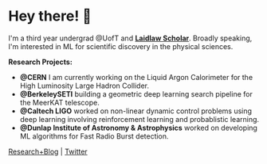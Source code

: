 # Hey there! 👋

I'm a third year undergrad @UofT and **[Laidlaw Scholar](https://laidlawscholars.network/users/peter-ma)**. Broadly speaking, I'm interested in ML for scientific discovery in the physical sciences.

**Research Projects:**

* **@CERN** I am currently working on the Liquid Argon Calorimeter for the High Luminosity Large Hadron Collider. 
* **@BerkeleySETI** building a geometric deep learning search pipeline for the MeerKAT telescope. 
* **@Caltech LIGO** worked on non-linear dynamic control problems using deep learning involving reinforcement learning and probablistic learning. 
* **@Dunlap Institute of Astronomy & Astrophysics** worked on developing ML algorithms for Fast Radio Burst detection.

[Research+Blog](https://peterma.ca/) | [Twitter](https://twitter.com/peterma02)

